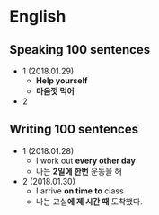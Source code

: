 # English  
## Speaking 100 sentences  
- 1 (2018.01.29)  
  - **Help yourself**  
  - **마음껏 먹어**  
- 2  

## Writing 100 sentences  
- 1 (2018.01.28)  
  - I work out **every other day**  
  - 나는 **2일에 한번** 운동을 해  
- 2 (2018.01.30)  
  - I arrive **on time** **to** class  
  - 나는 교실**에 제 시간 때** 도착했다.  